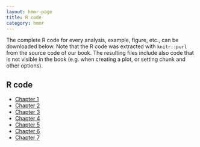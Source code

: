 ```yaml
---
layout: hmmr-page
title: R code
category: hmmr
---
```


The complete R code for every analysis, example, figure, etc., can be
downloaded below. Note that the R code was extracted with <code>knitr::purl</code>
from the source code of our book. The resulting files include also code
that is not visible in the book (e.g. when creating a plot, or setting chunk and
other options).

## R code

* [Chapter 1](ch-1intro.R)
* [Chapter 2](ch-2mix.R)
* [Chapter 3](ch-3mixApps.R)
* [Chapter 4](ch-4hmm.R)
* [Chapter 5](ch-5univar.R)
* [Chapter 6](ch-6multi.R)
* [Chapter 7](ch-7ext.R)

